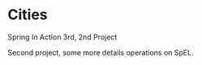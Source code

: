 Cities
======

Spring In Action 3rd, 2nd Project

Second project, some more details operations on SpEL.
